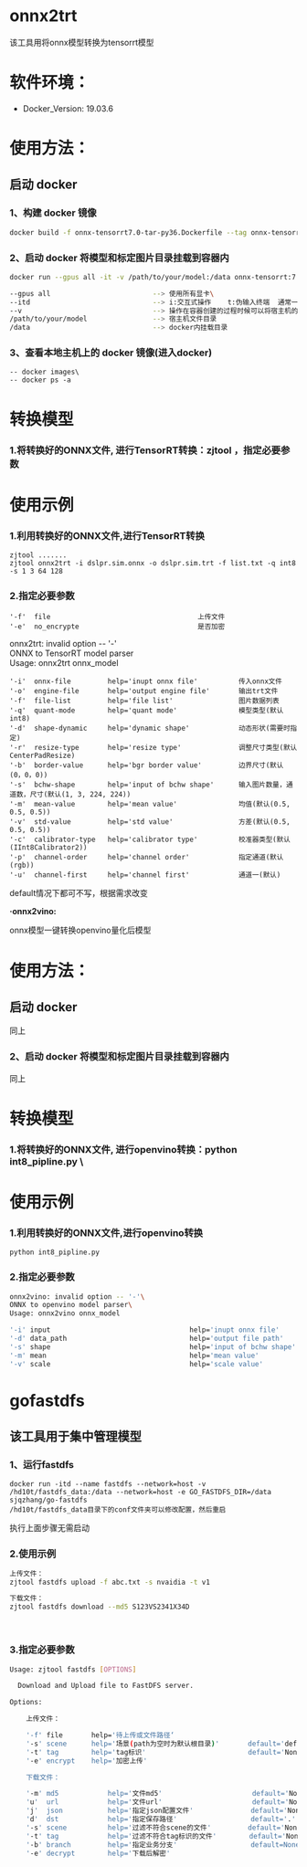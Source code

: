 # onnx2trt

该工具用将onnx模型转换为tensorrt模型

# 软件环境：

- Docker_Version: 19.03.6

# **使用方法**：

## 启动 docker

### 1、构建 docker 镜像

```bash
docker build -f onnx-tensorrt7.0-tar-py36.Dockerfile --tag onnx-tensorrt:7.0.0.11
```

### 2、启动 docker 将模型和标定图片目录挂载到容器内

```bash
docker run --gpus all -it -v /path/to/your/model:/data onnx-tensorrt:7.0.0.11

--gpus all                         --> 使用所有显卡\
--itd                              --> i:交互式操作    t:伪输入终端  通常一起使用    it:容器与终端通信输入输出\
--v                                --> 操作在容器创建的过程时候可以将宿主机的目录挂载到容器内\
/path/to/your/model                --> 宿主机文件目录
/data                              --> docker内挂载目录
```

### 3、查看本地主机上的 docker 镜像(进入docker)

    -- docker images\
    -- docker ps -a

# **转换模型**

### 1.将转换好的ONNX文件, 进行TensorRT转换：zjtool ，指定必要参数

# **使用示例**

### 1.利用转换好的ONNX文件,进行TensorRT转换

    zjtool .......
    zjtool onnx2trt -i dslpr.sim.onnx -o dslpr.sim.trt -f list.txt -q int8 -s 1 3 64 128

### 2.指定必要参数

    '-f'  file                                    上传文件
    '-e'  no_encrypte                             是否加密

onnx2trt: invalid option -- '-'\
ONNX to TensorRT model parser\
Usage: onnx2trt onnx_model


    '-i'  onnx-file         help='inupt onnx file'          传入onnx文件
    '-o'  engine-file       help='output engine file'       输出trt文件
    '-f'  file-list         help='file list'                图片数据列表
    '-q'  quant-mode        help='quant mode'               模型类型(默认int8)
    '-d'  shape-dynamic     help='dynamic shape'            动态形状(需要时指定)
    '-r'  resize-type       help='resize type'              调整尺寸类型(默认CenterPadResize)
    '-b'  border-value      help='bgr border value'         边界尺寸(默认(0，0，0))
    '-s'  bchw-shape        help='input of bchw shape'      输入图片数量，通道数，尺寸(默认(1, 3, 224, 224))
    '-m'  mean-value        help='mean value'               均值(默认(0.5, 0.5, 0.5))
    '-v'  std-value         help='std value'                方差(默认(0.5, 0.5, 0.5))
    '-c'  calibrator-type   help='calibrator type'          校准器类型(默认(IInt8Calibrator2))
    '-p'  channel-order     help='channel order'            指定通道(默认(rgb))
    '-u'  channel-first     help='channel first'            通道一(默认)

default情况下都可不写，根据需求改变


**·onnx2vino:**

onnx模型一键转换openvino量化后模型

# **使用方法**：

## 启动 docker

同上

### 2、启动 docker 将模型和标定图片目录挂载到容器内

同上

# **转换模型**

### 1.将转换好的ONNX文件, 进行openvino转换：python int8_pipline.py \

# **使用示例**

### 1.利用转换好的ONNX文件,进行openvino转换

```
python int8_pipline.py
```

### 2.指定必要参数

```bash
onnx2vino: invalid option -- '-'\
ONNX to openvino model parser\
Usage: onnx2vino onnx_model

'-i' input                                  help='inupt onnx file'          传入onnx文件
'-d' data_path                              help='output file path'         数据文件路径
'-s' shape                                  help='input of bchw shape'      图片的形状(默认(1,3,32,320))
'-m' mean                                   help='mean value'               图片的均值(默认(127.5,127.5,127.5))
'-v' scale                                  help='scale value'              图片的比例(默认(127.5,127.5,127.5))
```

# gofastdfs

## 该工具用于集中管理模型

### 1、运行fastdfs

```
docker run -itd --name fastdfs --network=host -v /hd10t/fastdfs_data:/data --network=host -e GO_FASTDFS_DIR=/data sjqzhang/go-fastdfs
/hd10t/fastdfs_data目录下的conf文件夹可以修改配置，然后重启
```

执行上面步骤无需启动

### 2.使用示例

```bash
上传文件：
zjtool fastdfs upload -f abc.txt -s nvaidia -t v1

下载文件：
zjtool fastdfs download --md5 S123VS2341X34D
```
​

### 3.指定必要参数

```bash
Usage: zjtool fastdfs [OPTIONS]

  Download and Upload file to FastDFS server.

Options:

    上传文件：

    '-f' file       help='待上传或文件路径‘
    '-s' scene      help='场景(path为空时为默认根目录)'       default='default'
    '-t' tag        help='tag标识'                         default='None'
    '-e' encrypt    help='加密上传'

    下载文件：

    '-m' md5            help='文件md5'                      default='None'
    'u'  url            help='文件url'                      default='None'
    'j'  json           help='指定json配置文件'              default='None'
    'd'  dst            help='指定保存路径'                  default='.'
    '-s' scene          help='过滤不符合scene的文件'         default='None'
    '-t' tag            help='过滤不符合tag标识的文件'        default='None'
    '-b' branch         help='指定业务分支'                  default=None
    '-e' decrypt        help='下载后解密'
```


​

